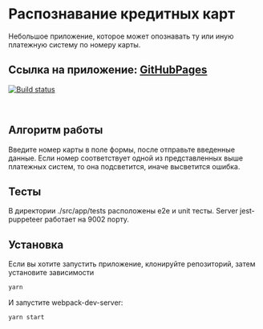 # Распознавание кредитных карт

Небольшое приложение, которое может опознавать ту или иную платежную систему по номеру карты.

## Ссылка на приложение: [**GitHubPages**][gitPages]

[![Build status](https://ci.appveyor.com/api/projects/status/tkm0psa9eadbjg3a?svg=true)](https://ci.appveyor.com/project/KirillKazakoff/credcard)

</br>

## Алгоритм работы

Введите номер карты в поле формы, после отправьте введенные данные. Если номер соответствует одной из представленных выше платежных систем, то она подсветится, иначе высветится ошибка.

## Teсты

В директории ./src/app/tests расположены e2e и unit тесты. Server jest-puppeteer работает на 9002 порту. 

## Установка
Если вы хотите запустить приложение, клонируйте репозиторий, затем установите зависимости

```sh
yarn
```
И запустите webpack-dev-server:
```sh
yarn start
```



[GitPages]: https://kirillkazakoff.github.io/CardRecognizer/

